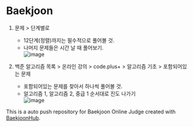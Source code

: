 # Baekjoon
1. 문제 > 단계별로
   * 12단계(정렬)까지는 필수적으로 풀어볼 것.
   * 나머지 문제들은 시간 날 때 풀어보기.<br>
  ![image](https://github.com/minzix/Baekjoon/assets/126869805/2fdf5498-5988-4227-adde-2603b43ffc53)

2. 백준 알고리즘 목록 > 온라인 강의 > code.plus+ > 알고리즘 기초 > 포함되어있는 문제
   * 포함되어있는 문제를 찾아서 하나씩 풀어볼 것.
   * 알고리즘 1, 알고리즘 2, 중급 1 순서대로 진도 나가기<br>
   ![image](https://github.com/minzix/Baekjoon/assets/126869805/291b77a4-33ff-4e83-a8c2-e5c668be5abf)


This is a auto push repository for Baekjoon Online Judge created with [BaekjoonHub](https://github.com/BaekjoonHub/BaekjoonHub).

